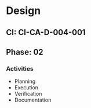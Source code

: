 # Design

## CI: CI-CA-D-004-001
## Phase: 02

### Activities
- Planning
- Execution
- Verification
- Documentation

